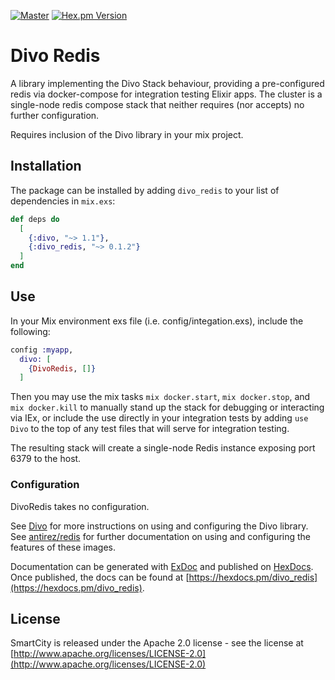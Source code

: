 [![Master](https://travis-ci.org/smartcitiesdata/divo_redis.svg?branch=master)](https://travis-ci.org/smartcitiesdata/divo_redis)
[![Hex.pm Version](http://img.shields.io/hexpm/v/divo_redis.svg?style=flat)](https://hex.pm/packages/divo_redis)

# Divo Redis

A library implementing the Divo Stack behaviour, providing a pre-configured redis
via docker-compose for integration testing Elixir apps. The cluster is a
single-node redis compose stack that neither requires (nor accepts) no further configuration.

Requires inclusion of the Divo library in your mix project.

## Installation

The package can be installed by adding `divo_redis` to your list of dependencies in `mix.exs`:

```elixir
def deps do
  [
    {:divo, "~> 1.1"},
    {:divo_redis, "~> 0.1.2"}
  ]
end
```

## Use

In your Mix environment exs file (i.e. config/integation.exs), include the following:
```elixir
config :myapp,
  divo: [
    {DivoRedis, []}
  ]
```

Then you may use the mix tasks `mix docker.start`, `mix docker.stop`, and `mix docker.kill`
to manually stand up the stack for debugging or interacting via IEx, or include the
use directly in your integration tests by adding `use Divo` to the top of any test files
that will serve for integration testing.

The resulting stack will create a single-node Redis instance exposing port 6379
to the host.

### Configuration

DivoRedis takes no configuration.

See [Divo](https://github.com/smartcitiesdata/divo) for more instructions on using and
configuring the Divo library.
See [antirez/redis](https://github.com/antirez/redis) for further documentation on using
and configuring the features of these images.

Documentation can be generated with [ExDoc](https://github.com/elixir-lang/ex_doc)
and published on [HexDocs](https://hexdocs.pm). Once published, the docs can
be found at [https://hexdocs.pm/divo_redis](https://hexdocs.pm/divo_redis).


## License

SmartCity is released under the Apache 2.0 license - see the license at [http://www.apache.org/licenses/LICENSE-2.0](http://www.apache.org/licenses/LICENSE-2.0)
